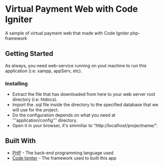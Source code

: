 # Virtual Payment Web with Code Igniter

A sample of virtual payment web that made with Code Igniter php-framework

## Getting Started

As always, you need web-service running on yout machine to run this application (i.e: xampp, appServ, etc).

### Installing

* Extract the file that has downloaded from here to your web server root directory (i.e: htdocs).
* Import the .sql file inside the directory to the specified database that we will use for the project.
* Do the configuration depends on what you need at '''application/config''' directory.
* Open it in your browser, it's simmiliar to "http://localhost/projectname/".

## Built With

* [PHP](http://php.net) - The back-end programming language used
* [Code Igniter](https://codeigniter.com) - The framework used to built this app
